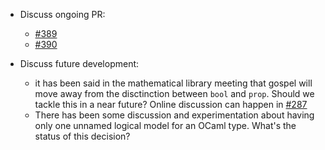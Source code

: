 - Discuss ongoing PR:
  - [#389](https://github.com/ocaml-gospel/gospel/pull/389)
  - [#390](https://github.com/ocaml-gospel/gospel/pull/390)

- Discuss future development:
  - it has been said in the mathematical library meeting that gospel will move
    away from the disctinction between `bool` and `prop`. Should we tackle this
    in a near future?
    Online discussion can happen in [#287](https://github.com/ocaml-gospel/gospel/issues/287)
  - There has been some discussion and experimentation about having only one
    unnamed logical model for an OCaml type. What's the status of this decision?

